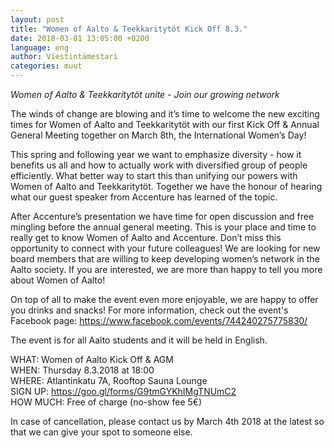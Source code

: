 ```yaml
---
layout: post
title: "Women of Aalto & Teekkaritytöt Kick Off 8.3."
date: 2018-03-01 13:05:00 +0200
language: eng
author: Viestintämestari
categories: muut
---
```

*Women of Aalto & Teekkaritytöt unite - Join our growing network*
 
The winds of change are blowing and it’s time to welcome the new exciting times for Women of Aalto and Teekkaritytöt with our first Kick Off & Annual General Meeting together on March 8th, the International Women’s Day!

This spring and following year we want to emphasize diversity - how it benefits us all and how to actually work with diversified group of people efficiently. What better way to start this than unifying our powers with Women of Aalto and Teekkaritytöt. Together we have the honour of hearing what our guest speaker from Accenture has learned of the topic.

After Accenture’s presentation we have time for open discussion and free mingling before the annual general meeting. This is your place and time to really get to know Women of Aalto and Accenture. Don’t miss this opportunity to connect with your future colleagues! We are looking for new board members that are willing to keep developing women’s network in the Aalto society. If you are interested, we are more than happy to tell you more about Women of Aalto!

On top of all to make the event even more enjoyable, we are happy to offer you drinks and snacks! For more information, check out the event's Facebook page: <https://www.facebook.com/events/744240275775830/> 

The event is for all Aalto students and it will be held in English.

WHAT: Women of Aalto Kick Off & AGM<br>
WHEN: Thursday 8.3.2018 at 18:00<br>
WHERE: Atlantinkatu 7A, Rooftop Sauna Lounge<br>
SIGN UP: <https://goo.gl/forms/G9tmGYKhIMgTNUmC2><br>
HOW MUCH: Free of charge (no-show fee 5€)<br>

In case of cancellation, please contact us by March 4th 2018 at the latest so that we can give your spot to someone else.